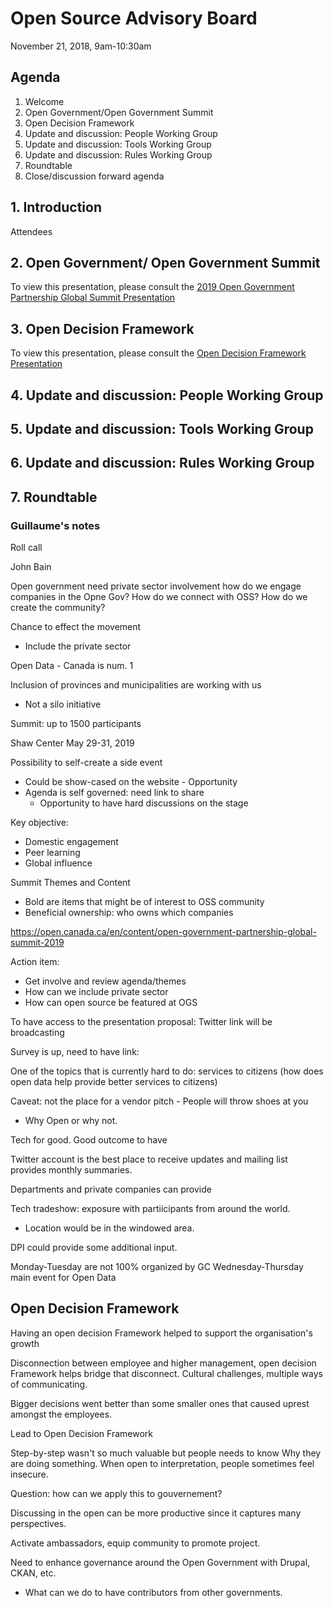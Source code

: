 # Open Source Advisory Board
November 21, 2018, 9am-10:30am

## Agenda
1. Welcome
2. Open Government/Open Government Summit
3. Open Decision Framework
4. Update and discussion: People Working Group
5. Update and discussion: Tools Working Group
6. Update and discussion: Rules Working Group
7. Roundtable
8. Close/discussion forward agenda

## 1. Introduction
Attendees

## 2. Open Government/ Open Government Summit
To view this presentation, please consult the [2019 Open Government Partnership Global Summit Presentation](https://github.com/canada-ca/OS-Advisory_Conseil-SO/issues/82)

## 3. Open Decision Framework
To view this presentation, please consult the [Open Decision Framework Presentation](https://github.com/canada-ca/OS-Advisory_Conseil-SO/issues/83)

## 4. Update and discussion: People Working Group


## 5. Update and discussion: Tools Working Group

## 6. Update and discussion: Rules Working Group

## 7. Roundtable

### Guillaume's notes

Roll call

John Bain

Open government
need private sector involvement
how do we engage companies in the Opne Gov?
How do we connect with OSS?
How do we create the community?

Chance to effect the movement
- Include the private sector

Open Data - Canada is num. 1

Inclusion of provinces and municipalities are working with us
- Not a silo initiative

Summit: up to 1500 participants

Shaw Center May 29-31, 2019

Possibility to self-create a side event
- Could be show-cased on the website - Opportunity
- Agenda is self governed: need link to share
  - Opportunity to have hard discussions on the stage

Key objective:
- Domestic engagement
- Peer learning
- Global influence

Summit Themes and Content
- Bold are items that might be of interest to OSS community
- Beneficial ownership: who owns which companies

https://open.canada.ca/en/content/open-government-partnership-global-summit-2019

Action item:
- Get involve and review agenda/themes
- How can we include private sector
- How can open source be featured at OGS

To have access to the presentation proposal: Twitter link will be broadcasting

Survey is up, need to have link:


One of the topics that is currently hard to do: services to citizens (how does open data help provide better services to citizens)

Caveat: not the place for a vendor pitch - People will throw shoes at you
- Why Open or why not.

Tech for good. Good outcome to have

Twitter account is the best place to receive updates and mailing list provides monthly summaries.

Departments and private companies can provide

Tech tradeshow: exposure with partiicipants from around the world.
- Location would be in the windowed area.

DPI could provide some additional input.

Monday-Tuesday are not 100% organized by GC
Wednesday-Thursday main event for Open Data

## Open Decision Framework

Having an open decision Framework helped to support the organisation's growth

Disconnection between employee and higher management, open decision Framework helps bridge that disconnect. Cultural challenges, multiple ways of communicating.

Bigger decisions went better than some smaller ones that caused uprest amongst the employees.

Lead to Open Decision Framework

Step-by-step wasn't so much valuable but people needs to know Why they are doing something. When open to interpretation, people sometimes feel insecure.

Question: how can we apply this to gouvernement?

Discussing in the open can be more productive since it captures many perspectives.

Activate ambassadors, equip community to promote project.

Need to enhance governance around the Open Government with Drupal, CKAN, etc.
- What can we do to have contributors from other governments.
